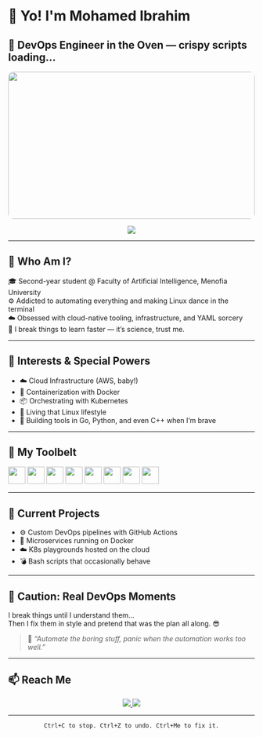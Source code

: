 # 👋 Yo! I'm Mohamed Ibrahim

## 🍞 DevOps Engineer in the Oven — crispy scripts loading...

<p align="center">
  <img src="https://media.giphy.com/media/v1.Y2lkPWVjZjA1ZTQ3ZzRwYm9uY2UzazAyZzd0cWZoYWtocjBhbnI2MDllcXQxcWR4YmczYiZlcD12MV9naWZzX3NlYXJjaCZjdD1n/iIqmM5tTjmpOB9mpbn/giphy.gif" height="300" width="100%" style="max-width: 800px; border-radius: 10px;" />
</p>



<p align="center">
  <img src="https://readme-typing-svg.demolab.com?font=Fira+Code&weight=500&size=22&pause=1000&color=00ADB5&center=true&vCenter=true&width=480&lines=Building+cloud-native+infrastructure...;Automating+chaos+into+order.;Containers+are+cool.;DevOps+is+a+lifestyle." />
</p>

---

## 💼 Who Am I?

🎓 Second-year student @ Faculty of Artificial Intelligence, Menofia University  
⚙️ Addicted to automating everything and making Linux dance in the terminal  
☁️ Obsessed with cloud-native tooling, infrastructure, and YAML sorcery  
🧪 I break things to learn faster — it’s science, trust me.

---

## 💬 Interests & Special Powers

- ☁️ Cloud Infrastructure (AWS, baby!)
- 🐳 Containerization with Docker
- 📦 Orchestrating with Kubernetes
- 🐧 Living that Linux lifestyle
- 🧠 Building tools in Go, Python, and even C++ when I’m brave

---

## 🧰 My Toolbelt

<p align="left">
  <img src="https://cdn.jsdelivr.net/gh/devicons/devicon/icons/linux/linux-original.svg" height="35" />
  <img src="https://cdn.jsdelivr.net/gh/devicons/devicon/icons/cplusplus/cplusplus-original.svg" height="35" />
  <img src="https://cdn.jsdelivr.net/gh/devicons/devicon/icons/python/python-original.svg" height="35" />
  <img src="https://cdn.jsdelivr.net/gh/devicons/devicon/icons/go/go-original.svg" height="35" />
  <img src="https://cdn.jsdelivr.net/gh/devicons/devicon/icons/docker/docker-original.svg" height="35" />
  <img src="https://cdn.jsdelivr.net/gh/devicons/devicon/icons/kubernetes/kubernetes-plain.svg" height="35" />
  <img src="https://cdn.jsdelivr.net/gh/devicons/devicon/icons/git/git-original.svg" height="35" />
  <img src="https://cdn.jsdelivr.net/gh/devicons/devicon/icons/amazonwebservices/amazonwebservices-original-wordmark.svg" height="35" />
</p>

---

## 🧪 Current Projects

- ⚙️ Custom DevOps pipelines with GitHub Actions  
- 🐳 Microservices running on Docker  
- ☁️ K8s playgrounds hosted on the cloud  
- 💣 Bash scripts that occasionally behave

---

## 🛑 Caution: Real DevOps Moments

I break things until I understand them…  
Then I fix them in style and pretend that was the plan all along. 😎  

> 🧩 *“Automate the boring stuff, panic when the automation works too well.”*

---

## 📫 Reach Me

<p align="center">
  <a href="mailto:midonnn0099@gmail.com">
    <img src="https://img.shields.io/badge/Email-midonnn0099@gmail.com-red?style=for-the-badge&logo=gmail&logoColor=white" />
  </a>
  <a href="https://www.linkedin.com/in/mohamed-ibrahim-b2663a331" target="_blank">
    <img src="https://img.shields.io/badge/LinkedIn-Connect-blue?style=for-the-badge&logo=linkedin" />
  </a>
</p>

---

<p align="center"><code>Ctrl+C to stop. Ctrl+Z to undo. Ctrl+Me to fix it.</code></p>

